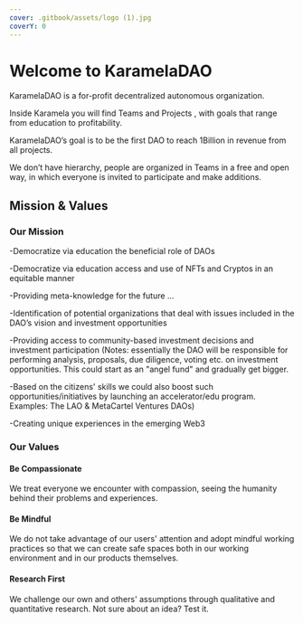 ```yaml
---
cover: .gitbook/assets/logo (1).jpg
coverY: 0
---
```


# Welcome to KaramelaDAO

KaramelaDAO is a for-profit decentralized autonomous organization.

Inside Karamela you will find Teams and Projects , with goals that range from education to profitability.

KaramelaDAO’s goal is to be the first DAO to reach 1Billion in revenue from all projects.

We don’t have hierarchy, people are organized in Teams in a free and open way, in which everyone is invited to participate and make additions.

## Mission & Values

### Our Mission

\-Democratize via education the beneficial role of DAOs&#x20;

\-Democratize via education access and use of NFTs and Cryptos in an equitable manner

\-Providing meta-knowledge for the future …&#x20;

\-Identification of potential organizations that deal with issues included in the DAO’s vision and investment opportunities&#x20;

\-Providing access to community-based investment decisions and investment participation (Notes: essentially the DAO will be responsible for performing analysis, proposals, due diligence, voting etc. on investment opportunities. This could start as an "angel fund" and gradually get bigger.&#x20;

\-Based on the citizens' skills we could also boost such opportunities/initiatives by launching an accelerator/edu program. Examples: The LAO & MetaCartel Ventures DAOs)&#x20;

\-Creating unique experiences in the emerging Web3

### Our Values

#### Be Compassionate

We treat everyone we encounter with compassion, seeing the humanity behind their problems and experiences.

#### Be Mindful

We do not take advantage of our users' attention and adopt mindful working practices so that we can create safe spaces both in our working environment and in our products themselves.

#### Research First

We challenge our own and others' assumptions through qualitative and quantitative research. Not sure about an idea? Test it.
